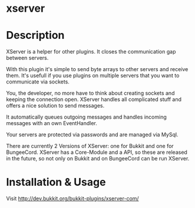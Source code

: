 xserver
=======

Description
===========
XServer is a helper for other plugins. It closes the communication gap between servers.

With this plugin it's simple to send byte arrays to other servers and receive them.
It's usefull if you use plugins on multiple servers that you want to communicate via sockets.


You, the developer, no more have to think about creating sockets and keeping the connection open.
XServer handles all complicated stuff and offers a nice solution to send messages.

It automatically queues outgoing messages and handles incoming messages with an own EventHandler.

Your servers are protected via passwords and are managed via MySql.

There are currently 2 Versions of XServer: one for Bukkit and one for BungeeCord.
XServer has a Core-Module and a API, so these are released in the future, so not only on Bukkit and on BungeeCord can be run XServer.

Installation & Usage
====================

Visit http://dev.bukkit.org/bukkit-plugins/xserver-com/
